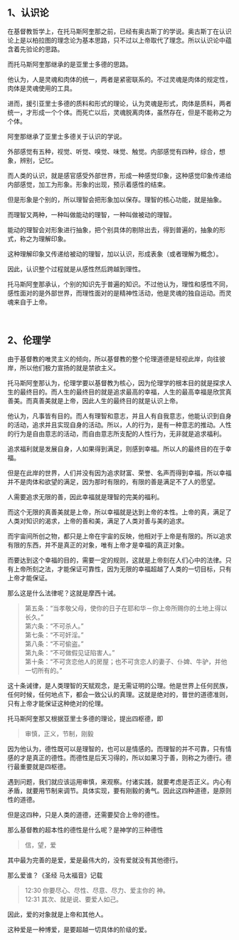 <h2>1、认识论</h2><p>在基督教哲学上，在托马斯阿奎那之前，已经有奥古斯丁的学说。奥古斯丁在认识论上是以柏拉图的理念论为基本思路，只不过以上帝取代了理念。所以认识论中蕴含着先验论的思路。</p><p>而托马斯阿奎那继承的是亚里士多德的思路。</p><p>他认为，人是灵魂和肉体的统一，两者是紧密联系的。不过灵魂是肉体的规定性，肉体是灵魂使用的工具。</p><p>进而，援引亚里士多德的质料和形式的理论，认为灵魂是形式，肉体是质料，两者统一，才形成一个个体。而死亡以后，灵魂脱离肉体，虽然存在，但是不能称之为个体。</p><p>阿奎那继承了亚里士多德关于认识的学说。</p><p>外部感觉有五种，视觉、听觉、嗅觉、味觉、触觉。内部感觉有四种，综合，想象，辨别，记忆。</p><p>而人类的认识，就是感官感受外部世界，形成一种感觉印象，这种感觉印象传递给内部感觉，加工为形象。形象的出现，预示着感性的结束。</p><p>但是形象是个别的，所以理智会把形象加以保存。理智的核心功能，就是抽象。</p><p>而理智又两种，一种叫做能动的理智，一种叫做被动的理智。</p><p>能动的理智会对形象进行抽象，把个别具体的剔除出去，得到普遍的，抽象的形式，称之为理解印象。</p><p>这种理解印象又传递给被动的理智，加以认识，形成表象（或者理解为概念）。</p><p>因此，认识整个过程就是从感性然后跨越到理性。</p><p>托马斯阿奎那承认，个别的知识先于普遍的知识。不过他认为，理性和感性不同，感性面对的是外部世界，而理性面对的是精神性活动，他是灵魂的独自运动。而灵魂来自于上帝。</p><p><br></p><h2>2、伦理学</h2><p>由于基督教的唯灵主义的倾向，所以基督教的整个伦理道德是轻视此岸，向往彼岸，所以他们极力宣扬的就是禁欲主义。</p><p>托马斯阿奎那认为，伦理学要以基督教为核心，因为伦理学的根本目的就是探求人生的最终目的。而人生的最终目的就是追求最高的幸福，人生的最高幸福是欣赏真善美。而真善美就是上帝，因此人生的最终目的就是认识上帝。</p><p>他认为，凡事皆有目的。而人有理智和意志，并且人有自我意志，他能认识到自身的活动，追求并且实现自身的活动。所以，人的行为，是有一种意志的推动。人性的行为是自由意志的活动，而自由意志所支配的人性行为，无非就是追求福利。</p><p>追求福利就是发展自身，人如果得到满足，则感到幸福。所以人的最终目的在于幸福。</p><p>但是在此岸的世界，人们并没有因为追求财富、荣誉、名声而得到幸福，所以幸福并不是肉体和欲望的满足，因为那时有限的，有限的善是满足不了人的愿望。</p><p>人需要追求无限的善，因此幸福就是理智的完美的福利。</p><p>而这个无限的真善美就是上帝，所以幸福就是达到上帝的本性。上帝的真，满足了人类对知识的渴求，上帝的善和美，满足了人类对善与美的追求。</p><p>而宇宙间所创之物，都只是上帝在宇宙的反映，他相对于上帝是有限的。所以追求有限的东西，并不是真正的对象，唯有上帝才是幸福的真正对象。</p><p>而要达到这个幸福的目的，需要一定的规则，这就是上帝刻在人们心中的法律。只有上帝所刻之法，才能保证可靠性，因为无限的幸福超越了人类的一切目标，只有上帝才能保证。</p><p>那么这是什么法律呢？这就是摩西十诫。</p><blockquote>第五条：“当孝敬父母，使你的日子在耶和华－你上帝所赐你的土地上得以长久。” 　　<br>第六条：“不可杀人。”　<br>第七条：“不可奸淫。”<br>第八条：“不可偷盗。”　<br>第九条：“不可做假见证陷害人。”<br>第十条：“不可贪恋他人的房屋；也不可贪恋人的妻子、仆婢、牛驴，并他一切所有的。”</blockquote><p>这十条诫律，是人类理智的天赋观念，是无需证明的公理。他是世界上任何民族，任何时候，任何地点下，都会一致公认的真理。这就是绝对的，普世的道德准则，只有上帝才能保证这种绝对的伦理。</p><p>托马斯阿奎那又根据亚里士多德的理论，提出四枢德，即</p><blockquote>审慎，正义，节制，刚毅</blockquote><p>因为他认为，德性既可以是理智的，也可以是情感的。而理智的并不可靠，只有情感的才是真正的德性。而德性是后天习得的，所以如果习于善，则称之为德行。德行最重要就是四枢德。</p><p>遇到问题，我们就应该运用审慎，来观察。付诸实践，就要考虑是否正义。内心有矛盾，就要用节制来调节。具体实现，要有刚毅的勇气。因此这四种道德，是原则性的道德。</p><p>但是这四种，只是人类的道德，还需要契合上帝的德性。</p><p>那么基督教的超本性的德性是什么呢？是神学的三种德性</p><blockquote>信，望，爱</blockquote><p>其中最为完善的是爱，爱是最伟大的，没有爱就没有其他德行。</p><p>那么爱谁？《圣经 马太福音》记载</p><blockquote>12:30 你要尽心、尽性、尽意、尽力、爱主你的 神。<br> 12:31 其次、就是说、要爱人如己。</blockquote><p>因此，爱的对象就是上帝和其他人。</p><p>这种爱是一种博爱，是要超越一切具体的阶级的爱。</p><p></p><p></p><p></p>